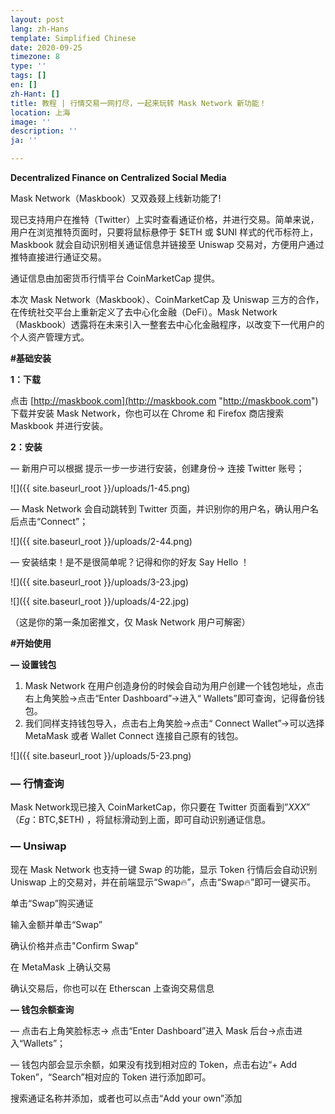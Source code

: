 ```yaml
---
layout: post
lang: zh-Hans
template: Simplified Chinese
date: 2020-09-25
timezone: 8
type: ''
tags: []
en: []
zh-Hant: []
title: 教程 | 行情交易一网打尽，一起来玩转 Mask Network 新功能！
location: 上海
image: ''
description: ''
ja: ''

---
```

**Decentralized Finance on Centralized Social Media**

Mask Network（Maskbook）又双叒叕上线新功能了!

现已支持用户在推特（Twitter）上实时查看通证价格，并进行交易。简单来说，用户在浏览推特页面时，只要将鼠标悬停于 $ETH 或 $UNI 样式的代币标符上，Maskbook 就会自动识别相关通证信息并链接至 Uniswap 交易对，方便用户通过推特直接进行通证交易。

通证信息由加密货币行情平台 CoinMarketCap 提供。

本次 Mask Network（Maskbook）、CoinMarketCap 及 Uniswap 三方的合作，在传统社交平台上重新定义了去中心化金融（DeFi）。Mask Network（Maskbook）透露将在未来引入一整套去中心化金融程序，以改变下一代用户的个人资产管理方式。

**#基础安装**

**1：下载**

点击 [http://maskbook.com](http://maskbook.com "http://maskbook.com") 下载并安装 Mask Network，你也可以在 Chrome 和 Firefox 商店搜索 Maskbook 并进行安装。

**2：安装**

— 新用户可以根据 提示一步一步进行安装，创建身份-> 连接 Twitter 账号；

![]({{ site.baseurl_root }}/uploads/1-45.png)

— Mask Network 会自动跳转到 Twitter 页面，并识别你的用户名，确认用户名后点击“Connect”；

![]({{ site.baseurl_root }}/uploads/2-44.png)

— 安装结束！是不是很简单呢？记得和你的好友 Say Hello ！

![]({{ site.baseurl_root }}/uploads/3-23.jpg)

![]({{ site.baseurl_root }}/uploads/4-22.jpg)

（这是你的第一条加密推文，仅 Mask Network 用户可解密）

**#开始使用**

**— 设置钱包**

1. Mask Network 在用户创造身份的时候会自动为用户创建一个钱包地址，点击右上角笑脸->点击“Enter Dashboard”->进入“ Wallets”即可查询，记得备份钱包。
2. 我们同样支持钱包导入，点击右上角笑脸->点击“ Connect Wallet”->可以选择 MetaMask 或者 Wallet Connect 连接自己原有的钱包。

![]({{ site.baseurl_root }}/uploads/5-23.png)

### **— 行情查询**

Mask Network现已接入 CoinMarketCap，你只要在 Twitter 页面看到”$XXX”（Eg：$BTC,$ETH) ，将鼠标滑动到上面，即可自动识别通证信息。

### **— Unsiwap**

现在 Mask Network 也支持一键 Swap 的功能，显示 Token 行情后会自动识别 Uniswap 上的交易对，并在前端显示“Swap🔥”，点击“Swap🔥”即可一键买币。

单击“Swap”购买通证

输入金额并单击“Swap”

确认价格并点击"Confirm Swap"

在 MetaMask 上确认交易

确认交易后，你也可以在 Etherscan 上查询交易信息

**— 钱包余额查询**

— 点击右上角笑脸标志-> 点击“Enter Dashboard”进入 Mask 后台->点击进入“Wallets”；

— 钱包内部会显示余额，如果没有找到相对应的 Token，点击右边“+ Add Token”，“Search”相对应的 Token 进行添加即可。

搜索通证名称并添加，或者也可以点击“Add your own”添加
